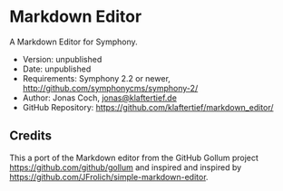 # Markdown Editor #

A Markdown Editor for Symphony.  

- Version: unpublished
- Date: unpublished
- Requirements: Symphony 2.2 or newer, <http://github.com/symphonycms/symphony-2/>
- Author: Jonas Coch, jonas@klaftertief.de
- GitHub Repository: <https://github.com/klaftertief/markdown_editor/>

## Credits ##

This a port of the Markdown editor from the GitHub Gollum project <https://github.com/github/gollum> and inspired and inspired by <https://github.com/JFrolich/simple-markdown-editor>.